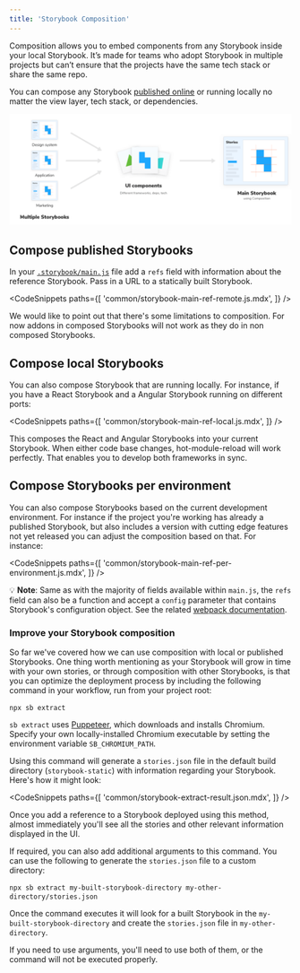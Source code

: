 ```yaml
---
title: 'Storybook Composition'
---
```


Composition allows you to embed components from any Storybook inside your local Storybook. It’s made for teams who adopt Storybook in multiple projects but can’t ensure that the projects have the same tech stack or share the same repo.

You can compose any Storybook [published online](./publish-storybook.md) or running locally no matter the view layer, tech stack, or dependencies.

![Storybook composition](./combine-storybooks.png)

## Compose published Storybooks

In your [`.storybook/main.js`](../configure/overview.md#configure-story-rendering) file add a `refs` field with information about the reference Storybook. Pass in a URL to a statically built Storybook.

<!-- prettier-ignore-start -->

<CodeSnippets
  paths={[
    'common/storybook-main-ref-remote.js.mdx',
  ]}
/>

<!-- prettier-ignore-end -->

<div class="aside">
 We would like to point out that there's some limitations to composition. For now addons in composed Storybooks will not work as they do in non composed Storybooks.
</div>

## Compose local Storybooks

You can also compose Storybook that are running locally. For instance, if you have a React Storybook and a Angular Storybook running on different ports:

<!-- prettier-ignore-start -->

<CodeSnippets
  paths={[
    'common/storybook-main-ref-local.js.mdx',
  ]}
/>

<!-- prettier-ignore-end -->

This composes the React and Angular Storybooks into your current Storybook. When either code base changes, hot-module-reload will work perfectly. That enables you to develop both frameworks in sync.

## Compose Storybooks per environment

You can also compose Storybooks based on the current development environment. For instance if the project you're working has already a published Storybook, but also includes a version with cutting edge features not yet released you can adjust the composition based on that. For instance:

<!-- prettier-ignore-start -->

<CodeSnippets
  paths={[
    'common/storybook-main-ref-per-environment.js.mdx',
  ]}
/>

<!-- prettier-ignore-end -->

<div class="aside">

💡 <strong>Note</strong>: Same as with the majority of fields available within <code>main.js</code>, the <code>refs</code> field can also be a function and accept a <code>config</code> parameter that contains Storybook's configuration object. See the related [webpack documentation](../configure/webpack.md#extending-storybooks-webpack-config).

</div>

### Improve your Storybook composition

So far we've covered how we can use composition with local or published Storybooks. One thing worth mentioning as your Storybook will grow in time with your own stories, or through composition with other Storybooks, is that you can optimize the deployment process by including the following command in your workflow, run from your project root:

```shell
npx sb extract
```

<div class="aside">

`sb extract` uses [Puppeteer](https://www.npmjs.com/package/puppeteer), which downloads and installs Chromium. Specify your own locally-installed Chromium executable by setting the environment variable `SB_CHROMIUM_PATH`.

</div>

Using this command will generate a `stories.json` file in the default build directory (`storybook-static`) with information regarding your Storybook. Here's how it might look:

<!-- prettier-ignore-start -->

<CodeSnippets
  paths={[
    'common/storybook-extract-result.json.mdx',
  ]}
/>

<!-- prettier-ignore-end -->

Once you add a reference to a Storybook deployed using this method, almost immediately you'll see all the stories and other relevant information displayed in the UI.

If required, you can also add additional arguments to this command. You can use the following to generate the `stories.json` file to a custom directory:

```shell
npx sb extract my-built-storybook-directory my-other-directory/stories.json
```

Once the command executes it will look for a built Storybook in the `my-built-storybook-directory` and create the `stories.json` file in `my-other-directory`.

<div class="aside">

If you need to use arguments, you'll need to use both of them, or the command will not be executed properly.

</div>
